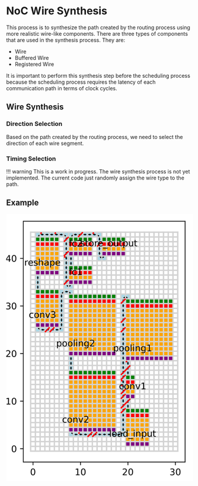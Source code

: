 # NoC Wire Synthesis

This process is to synthesize the path created by the routing process using more realistic wire-like components. There are three types of components that are used in the synthesis process. They are:

- Wire
- Buffered Wire
- Registered Wire

It is important to perform this synthesis step before the scheduling process because the scheduling process requires the latency of each communication path in terms of clock cycles.

## Wire Synthesis

### Direction Selection

Based on the path created by the routing process, we need to select the direction of each wire segment.

### Timing Selection

<!-- prettier-ignore -->
!!! warning
    This is a work in progress. The wire synthesis process is not yet implemented. The current code just randomly assign the wire type to the path.

## Example

![Example](Noc/example.png)

